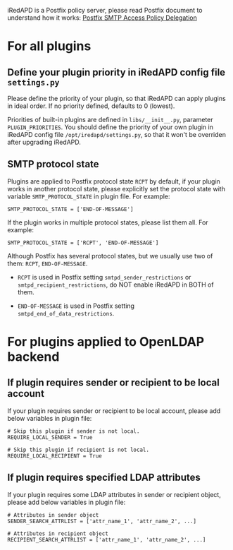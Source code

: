 iRedAPD is a Postfix policy server, please read Postfix document to understand
how it works:
[Postfix SMTP Access Policy Delegation](http://www.postfix.org/SMTPD_POLICY_README.html#protocol)

# For all plugins

## Define your plugin priority in iRedAPD config file `settings.py`

Please define the priority of your plugin, so that iRedAPD can apply plugins
in ideal order. If no priority defined, defaults to 0 (lowest).

Priorities of built-in plugins are defined in `libs/__init__.py`, parameter
`PLUGIN_PRIORITIES`. You should define the priority of your own plugin in
iRedAPD config file `/opt/iredapd/settings.py`, so that it won't be overriden
after upgrading iRedAPD.

## SMTP protocol state

Plugins are applied to Postfix protocol state `RCPT` by default, 
if your plugin works in another protocol state, please explicitly set the
protocol state with variable `SMTP_PROTOCOL_STATE` in plugin file. For example:

```
SMTP_PROTOCOL_STATE = ['END-OF-MESSAGE']
```

If the plugin works in multiple protocol states, please list them all. For
example:

```
SMTP_PROTOCOL_STATE = ['RCPT', 'END-OF-MESSAGE']
```

Although Postfix has several protocol states, but we usually use two of them:
`RCPT`, `END-OF-MESSAGE`.

* `RCPT` is used in Postfix setting `smtpd_sender_restrictions` or
  `smtpd_recipient_restrictions`, do NOT enable iRedAPD in BOTH of them.

* `END-OF-MESSAGE` is used in Postfix setting `smtpd_end_of_data_restrictions`.

# For plugins applied to OpenLDAP backend

## If plugin requires sender or recipient to be local account

If your plugin requires sender or recipient to be local account, please add
below variables in plugin file:

```
# Skip this plugin if sender is not local.
REQUIRE_LOCAL_SENDER = True

# Skip this plugin if recipient is not local.
REQUIRE_LOCAL_RECIPIENT = True
```

## If plugin requires specified LDAP attributes

If your plugin requires some LDAP attributes in sender or recipient object,
please add below variables in plugin file:

```
# Attributes in sender object
SENDER_SEARCH_ATTRLIST = ['attr_name_1', 'attr_name_2', ...]

# Attributes in recipient object
RECIPIENT_SEARCH_ATTRLIST = ['attr_name_1', 'attr_name_2', ...]
```
